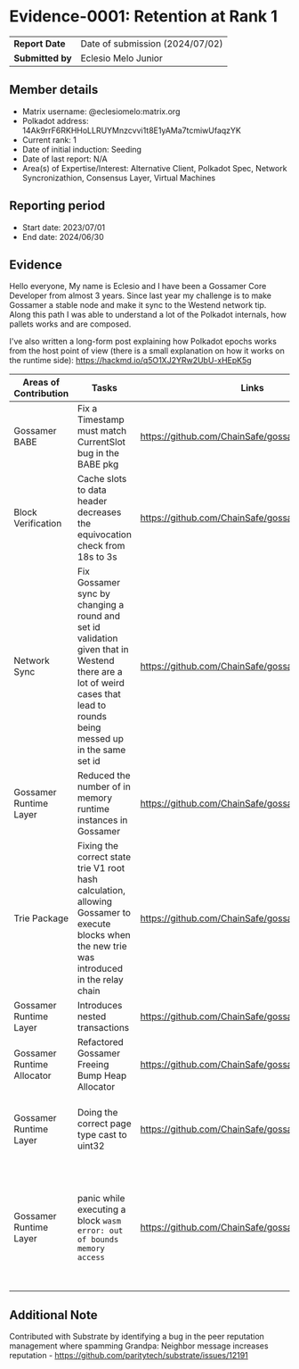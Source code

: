 # Evidence-0001: Retention at Rank 1

|                  |                                 |
| ---------------- | ------------------------------- |
| **Report Date**  | Date of submission (2024/07/02) |
| **Submitted by** | Eclesio Melo Junior             |

## Member details

- Matrix username: @eclesiomelo:matrix.org
- Polkadot address: 14Ak9rrF6RKHHoLLRUYMnzcvvi1t8E1yAMa7tcmiwUfaqzYK
- Current rank: 1
- Date of initial induction: Seeding
- Date of last report: N/A
- Area(s) of Expertise/Interest: Alternative Client, Polkadot Spec, Network Syncronizathion, Consensus Layer, Virtual Machines

## Reporting period

- Start date: 2023/07/01
- End date: 2024/06/30

## Evidence

Hello everyone, My name is Eclesio and I have been a Gossamer Core Developer from almost 3 years. Since last year my challenge is to make Gossamer a stable node and make it sync to the Westend network tip. Along this path I was able to understand a lot of the Polkadot internals, how pallets works and are composed.

I've also written a long-form post explaining how Polkadot epochs works from the host point of view (there is a small explanation on how it works on the runtime side): https://hackmd.io/q5O1XJ2YRw2UbU-xHEpK5g

| Areas of Contribution      | Tasks                                                                                                                                                                   | Links                                             | Notes                                                                                                                     |
| -------------------------- | ----------------------------------------------------------------------------------------------------------------------------------------------------------------------- | ------------------------------------------------- | ------------------------------------------------------------------------------------------------------------------------- |
| Gossamer BABE              | Fix a Timestamp must match CurrentSlot bug in the BABE pkg                                                                                                              | https://github.com/ChainSafe/gossamer/pull/3133   |                                                                                                                           |
| Block Verification         | Cache slots to data header decreases the equivocation check from 18s to 3s                                                                                              | https://github.com/ChainSafe/gossamer/pull/3364   |                                                                                                                           |
| Network Sync               | Fix Gossamer sync by changing a round and set id validation given that in Westend there are a lot of weird cases that lead to rounds being messed up in the same set id | https://github.com/ChainSafe/gossamer/pull/3167   |                                                                                                                           |
| Gossamer Runtime Layer     | Reduced the number of in memory runtime instances in Gossamer                                                                                                           | https://github.com/ChainSafe/gossamer/pull/3151   |                                                                                                                           |
| Trie Package               | Fixing the correct state trie V1 root hash calculation, allowing Gossamer to execute blocks when the new trie was introduced in the relay chain                         | https://github.com/ChainSafe/gossamer/pull/3739   |                                                                                                                           |
| Gossamer Runtime Layer     | Introduces nested transactions                                                                                                                                          | https://github.com/ChainSafe/gossamer/pull/3670   |                                                                                                                           |
| Gossamer Runtime Allocator | Refactored Gossamer Freeing Bump Heap Allocator                                                                                                                         | https://github.com/ChainSafe/gossamer/pull/3570   |                                                                                                                           |
| Gossamer Runtime Layer     | Doing the correct page type cast to uint32                                                                                                                              | https://github.com/ChainSafe/gossamer/pull/3588   | This task required a some investigations on Wazero Go library                                                             |
| Gossamer Runtime Layer     | panic while executing a block `wasm error: out of bounds memory access`                                                                                                 | https://github.com/ChainSafe/gossamer/issues/3774 | With this task we were able to introduce Compiled Runtime Cache that enables Gossamer to bootstrap a runtime quickly when |

## Additional Note

Contributed with Substrate by identifying a bug in the peer reputation management where spamming Grandpa: Neighbor message increases reputation - https://github.com/paritytech/substrate/issues/12191
